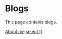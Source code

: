 # Blogs
This page contains blogs.

[About me](https://ankusht369.github.io/blogs/portfolio.html)
[select ()](https://ankusht369.github.io/blogs/select.html)
